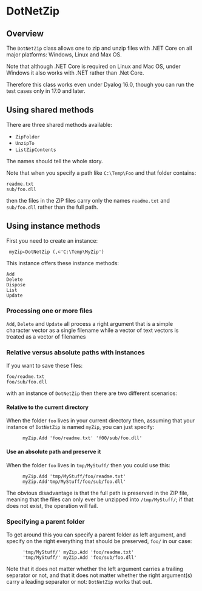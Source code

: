 # DotNetZip


## Overview

The `DotNetZip` class allows one to zip and unzip files with .NET Core on all major platforms: Windows, Linux and Max OS.

Note that although .NET Core is required on Linux and Mac OS, under Windows it also works with .NET rather than .Net Core.

Therefore this class works even under Dyalog 16.0, though you can run the test cases only in 17.0 and later.


## Using shared methods

There are three shared methods available:

* `ZipFolder` 
* `UnzipTo`
* `ListZipContents`

The names should tell the whole story.

Note that when you specify a path like `C:\Temp\Foo` and that folder contains:

```
readme.txt
sub/foo.dll
```

then the files in the ZIP files carry only the names `readme.txt` and `sub/foo.dll` rather than the full path.


## Using instance methods

First you need to create an instance:

```
 myZip←DotNetZip (,⊂'C:\Temp\MyZip')
```

This instance offers these instance methods:

```
Add             
Delete          
Dispose         
List            
Update          
```


### Processing one or more files

`Add`, `Delete` and `Update` all process a right argument that is a simple character vector as a single filename while a vector of text vectors is treated as a vector of filenames


### Relative versus absolute paths with instances

If you want to save these files:

```
foo/readme.txt
foo/sub/foo.dll
```

with an instance of `DotNetZip` then there are two different scenarios:

#### Relative to the current directory

When the folder `foo` lives in your current directory then, assuming that your instance of `DotNetZip` is named `myZip`, you can just specify:

```
      myZip.Add 'foo/readme.txt' 'f00/sub/foo.dll'
```

#### Use an absolute path and preserve it

When the folder `foo` lives in `tmp/MyStuff/` then you could use this:

```
      myZip.Add 'tmp/MyStuff/foo/readme.txt' 
      myZip.Add'tmp/MyStuff/foo/sub/foo.dll'
```

The obvious disadvantage is that the full path is preserved in the ZIP file, meaning that the files can only ever be unzipped into   `/tmp/MyStuff/`; if that does not exist, the operation will fail.    


### Specifying a parent folder

To get around this you can specify a parent folder as left argument, and specify on the right everything that should be preserved, `foo/` in our case:

```
      'tmp/MyStuff/' myZip.Add 'foo/readme.txt' 
      'tmp/MyStuff/' myZip.Add 'foo/sub/foo.dll'
```

Note that it does not matter whether the left argument carries a trailing separator or not, and that it does not matter whether the right argument(s) carry a leading separator or not: `DotNetZip` works that out.
